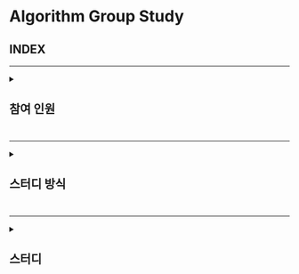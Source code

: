 # Algorithm Group Study

## INDEX
---
<details>
<summary> <h2> 참여 인원 <h2> </summary>
<div markdown="1">
  
 이원일, 이아현, 임유정, 조홍준, 강보성
</div>
</details>
  
---
  
<details>
<summary> <h2> 스터디 방식 <h2> </summary>
<div markdown="1">
  - 횟수 : 약 주 1회(수요일)  
  
  - 알고리즘 이론 학습 후 코딩 연습
  - 관련 문제 과제 및 코드 리뷰
  - 스터디 전날 코드별로 질문 남기기
  - 필수사항 !
      - 주석
      - 폴더 형식
          /071W/
              SWEA문제번호/
                  README.md
                  문제번호_영문이름.py

</div>
</details>
  
---
  
<details>
<summary> <h2> 스터디 <h2> </summary>
<div markdown="1">

  2022.07.22 <1주차 스터디>  
    - SWEA 1979 '어디에 단어가 들어갈 수 있을까'
      -> 알고리즘 핵심 개념 : 
          1. 연속된 수 뽑아내기
          2. 대각 대칭 사용해서 행과 열을 바꾸기
          
    - SWEA 1859 '백만장자 프로젝트'
          1. 최대 이득이라는 개념에 따른 접근 방법
          2. 방대한 Input 값에 따른 메모리 사용 최소화
          3. 함수 사용이 늘면 연산 수가 늘어남에 따라 계산시간이 늘어난다.
          
  2022.08.16 <3주차 스터디>  
  - KMP알고리즘 복습
    -> 알고리즘 핵심 개념 : 
          
        1. 패턴이 접두 문자부터 중복이 있을 때 lps 테이블을 만들어 
        2. 대각 대칭 사용해서 행과 열을 바꾸기

  2022.08.28 <4주차 스터디>  

  - IM시험 준비(기출문제 풀이)
    -> 이차원 배열, 인덱싱 관련 문제 
          
  2022.08.31 <5주차 스터디>  

  - BFS 이론 발표
  - DFS 문제리뷰
    -> SWEA 1716 - 완전탐색을 통한 최소 연결 거리 계산

</div>
</details>
